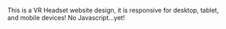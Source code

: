 This is a VR Headset website design, it is responsive for desktop, tablet, and mobile devices! No Javascript...yet!
